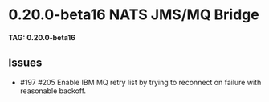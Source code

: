# 0.20.0-beta16 NATS JMS/MQ Bridge

#### TAG: 0.20.0-beta16

## Issues


* #197 #205 Enable IBM MQ retry list by trying to reconnect on failure with reasonable backoff.
